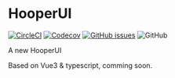 # HooperUI

[![CircleCI](https://img.shields.io/circleci/build/github/HooperUI/HooperUI/dev?style=flat-square)](https://circleci.com/gh/HooperUI/HooperUI/tree/dev)
[![Codecov](https://img.shields.io/codecov/c/gh/Hooper93/HooperUI?style=flat-square)](https://codecov.io/github/Hooper93/HooperUI?branch=dev)
[![GitHub issues](https://img.shields.io/github/issues/HooperUI/HooperUI?style=flat-square)](https://github.com/HooperUI/HooperUI/issues)
![GitHub](https://img.shields.io/github/license/HooperUI/HooperUI?style=flat-square)

A new HooperUI

Based on Vue3 & typescript, comming soon. 
